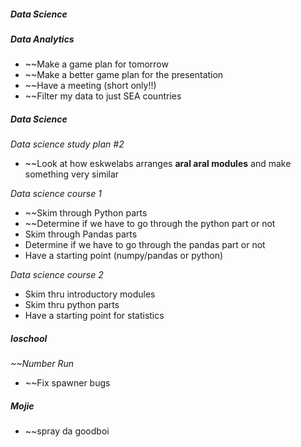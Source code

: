 ##### **Data Science**

##### **Data Analytics**
* ~~Make a game plan for tomorrow
* ~~Make a better game plan for the presentation
* ~~Have a meeting (short only!!)
* ~~Filter my data to just SEA countries

##### **Data Science**
*Data science study plan #2*
* ~~Look at how eskwelabs arranges **aral aral modules** and make something very similar

*Data science course 1*
* ~~Skim through Python parts
* ~~Determine if we have to go through the python part or not
* Skim through Pandas parts
* Determine if we have to go through the pandas part or not
* Have a starting point (numpy/pandas or python)

*Data science course 2*
* Skim thru introductory modules
* Skim thru python parts
* Have a starting point for statistics

##### **Ioschool**
*~~Number Run*
* ~~Fix spawner bugs

##### Mojie
* ~~spray da goodboi
